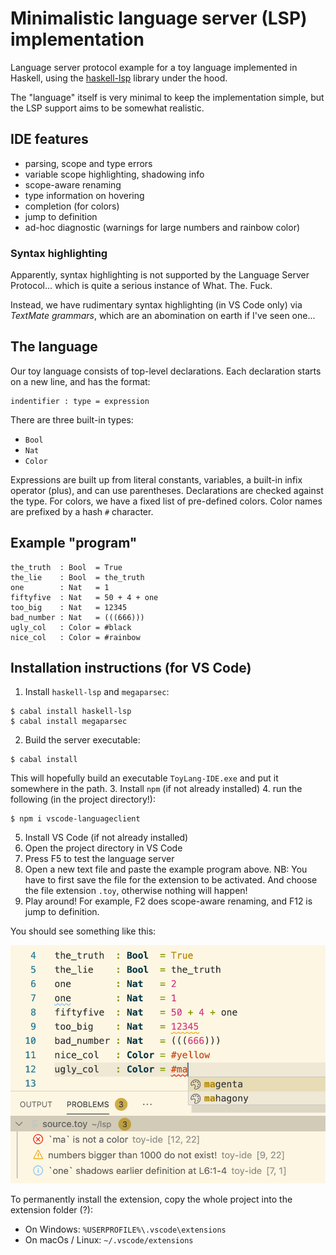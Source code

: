 
Minimalistic language server (LSP) implementation
=================================================

Language server protocol example for a toy language implemented in Haskell,
using the [haskell-lsp](https://hackage.haskell.org/package/haskell-lsp) 
library under the hood.

The "language" itself is very minimal to keep the implementation simple, 
but the LSP support aims to be somewhat realistic.

IDE features
------------

* parsing, scope and type errors 
* variable scope highlighting, shadowing info
* scope-aware renaming
* type information on hovering
* completion (for colors)
* jump to definition
* ad-hoc diagnostic (warnings for large numbers and rainbow color)

### Syntax highlighting

Apparently, syntax highlighting is not supported by the Language Server Protocol... 
which is quite a serious instance of What. The. Fuck. 

Instead, we have rudimentary syntax highlighting (in VS Code only) via *TextMate grammars*, 
which are an abomination on earth if I've seen one...

The language
------------

Our toy language consists of top-level declarations. 
Each declaration starts on a new line, and has the format:

```
indentifier : type = expression
```

There are three built-in types:

* `Bool`
* `Nat`
* `Color`

Expressions are built up from literal constants, variables, a built-in infix operator 
(plus), and can use parentheses. Declarations are checked against the type.
For colors, we have a fixed list of pre-defined colors. Color names are
prefixed by a hash `#` character.

Example "program"
-----------------

```
the_truth  : Bool  = True
the_lie    : Bool  = the_truth
one        : Nat   = 1
fiftyfive  : Nat   = 50 + 4 + one
too_big    : Nat   = 12345
bad_number : Nat   = (((666)))
ugly_col   : Color = #black
nice_col   : Color = #rainbow
```

Installation instructions (for VS Code)
--------------------------------------

1. Install `haskell-lsp` and `megaparsec`:
```
$ cabal install haskell-lsp
$ cabal install megaparsec
```
2. Build the server executable:
```
$ cabal install
```
   This will hopefully build an executable `ToyLang-IDE.exe` and put it somewhere in the path.
3. Install `npm` (if not already installed)
4. run the following (in the project directory!):
```
$ npm i vscode-languageclient 
```
5. Install VS Code (if not already installed)
6. Open the project directory in VS Code
7. Press F5 to test the language server
8. Open a new text file and paste the example program above. 
   NB: You have to first save the file for the extension to be activated. 
   And choose the file extension `.toy`, otherwise nothing will happen!
9. Play around! For example, F2 does scope-aware renaming, and F12 is jump to definition.

You should see something like this:

![screenshot](screenshot.png)

To permanently install the extension, copy the whole project into 
the extension folder (?):

* On Windows: `%USERPROFILE%\.vscode\extensions`
* On macOs / Linux: `~/.vscode/extensions`



